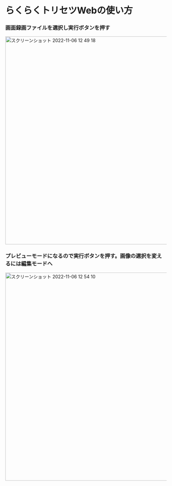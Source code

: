 # らくらくトリセツWebの使い方

### 画面録画ファイルを選択し実行ボタンを押す

<img width="650" alt="スクリーンショット 2022-11-06 12 49 18" src="https://user-images.githubusercontent.com/61626658/200153325-ef7673a7-c907-4e06-b52f-5d17229e99a7.png">

### プレビューモードになるので実行ボタンを押す。画像の選択を変えるには編集モードへ

<img width="650" alt="スクリーンショット 2022-11-06 12 54 10" src="https://user-images.githubusercontent.com/61626658/200153429-27057e7c-87a3-4ea7-989f-189e113ffc3e.png">

